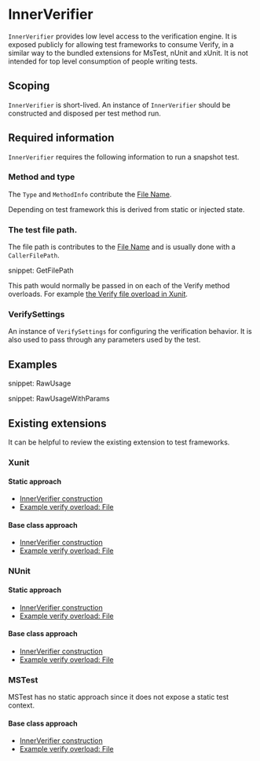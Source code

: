 # InnerVerifier

`InnerVerifier` provides low level access to the verification engine. It is exposed publicly for allowing test frameworks to consume Verify, in a similar way to the bundled extensions for MsTest, nUnit and xUnit. It is not intended for top level consumption of people writing tests.


## Scoping

`InnerVerifier` is short-lived. An instance of `InnerVerifier` should be constructed and disposed per test method run.


## Required information

`InnerVerifier` requires the following information to run a snapshot test.


### Method and type

The `Type` and `MethodInfo` contribute the [File Name](/docs/naming.md).

Depending on test framework this is derived from static or injected state.


### The test file path.

The file path is contributes to the [File Name](/docs/naming.md) and is usually done with a `CallerFilePath`.

snippet: GetFilePath

This path would normally be passed in on each of the Verify method overloads. For example [the Verify file overload in Xunit](https://github.com/VerifyTests/Verify/blob/main/src/Verify.Xunit/Verifier_File.cs).


### VerifySettings

An instance of `VerifySettings` for configuring the verification behavior. It is also used to pass through any parameters used by the test.


## Examples

snippet: RawUsage

snippet: RawUsageWithParams


## Existing extensions

It can be helpful to review the existing extension to test frameworks.


### Xunit


#### Static approach

 * [InnerVerifier construction](https://github.com/VerifyTests/Verify/blob/main/src/Verify.Xunit/Verifier.cs)
 * [Example verify overload: File](https://github.com/VerifyTests/Verify/blob/main/src/Verify.Xunit/Verifier_File.cs)


#### Base class approach

 * [InnerVerifier construction](https://github.com/VerifyTests/Verify/blob/main/src/Verify.Xunit/VerifyBase.cs)
 * [Example verify overload: File](https://github.com/VerifyTests/Verify/blob/main/src/Verify.Xunit/VerifyBase_File.cs)


### NUnit


#### Static approach

 * [InnerVerifier construction](https://github.com/VerifyTests/Verify/blob/main/src/Verify.NUnit/Verifier.cs)
 * [Example verify overload: File](https://github.com/VerifyTests/Verify/blob/main/src/Verify.NUnit/Verifier_File.cs)


#### Base class approach

 * [InnerVerifier construction](https://github.com/VerifyTests/Verify/blob/main/src/Verify.NUnit/VerifyBase.cs)
 * [Example verify overload: File](https://github.com/VerifyTests/Verify/blob/main/src/Verify.NUnit/VerifyBase_File.cs)


### MSTest

MSTest has no static approach since it does not expose a static test context.

#### Base class approach

 * [InnerVerifier construction](https://github.com/VerifyTests/Verify/blob/main/src/Verify.MSTest/VerifyBase.cs)
 * [Example verify overload: File](https://github.com/VerifyTests/Verify/blob/main/src/Verify.MSTest/VerifyBase_File.cs)